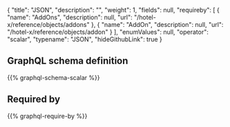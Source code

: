 {
  "title": "JSON",
  "description": "",
  "weight": 1,
  "fields": null,
  "requireby": [
    {
      "name": "AddOns",
      "description": null,
      "url": "/hotel-x/reference/objects/addons"
    },
    {
      "name": "AddOn",
      "description": null,
      "url": "/hotel-x/reference/objects/addon"
    }
  ],
  "enumValues": null,
  "operator": "scalar",
  "typename": "JSON",
  "hideGithubLink": true
}
## GraphQL schema definition

{{% graphql-schema-scalar %}}

## Required by

{{% graphql-require-by %}}
